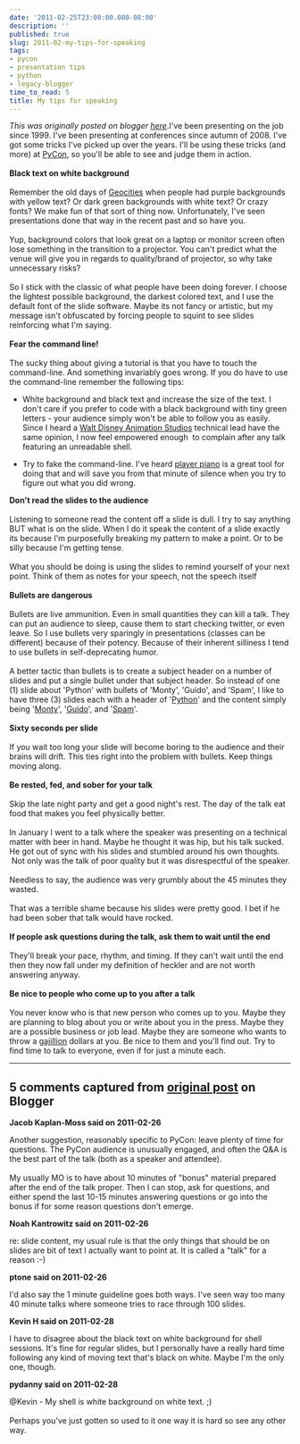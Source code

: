 ```yaml
---
date: '2011-02-25T23:00:00.000-08:00'
description: ''
published: true
slug: 2011-02-my-tips-for-speaking
tags:
- pycon
- presentation tips
- python
- legacy-blogger
time_to_read: 5
title: My tips for speaking
---
```


*This was originally posted on blogger [here](https://pydanny.blogspot.com/2011/02/my-tips-for-speaking.html)*.I've been presenting on the job since 1999. I've been presenting at conferences since autumn of 2008. I've got some tricks I've picked up over the years. I'll be using these tricks (and more) at <a href="http://us.pycon.org/">PyCon</a>, so you'll be able to see and judge them in action.<br /><br /><b>Black text on white background</b><br /><br />Remember the old days of <a href="http://en.wikipedia.org/wiki/Geocities">Geocities</a> when people had purple backgrounds with yellow text? Or dark green backgrounds with white text? Or crazy fonts? We make fun of that sort of thing now. Unfortunately, I've seen presentations done that way in the recent past and so have you.<br /><br />Yup, background colors that look great on a laptop or monitor screen often lose something in the transition to a projector. You can't predict what the venue will give you in regards to quality/brand of projector, so why take unnecessary risks?<br /><br />So I stick with the classic of what people have been doing forever. I choose the lightest possible background, the darkest colored text, and I use the default font of the slide software. Maybe its not fancy or artistic, but my message isn't obfuscated by forcing people to squint to see slides reinforcing what I'm saying.<br /><br /><b>Fear the command line!</b><br /><br />The sucky thing about giving a tutorial is that you have to touch the command-line. And something invariably goes wrong. If you do have to use the command-line remember the following tips:<br /><ul><li>White background and black text and increase the size of the text. I don't care if you prefer to code with a black background with tiny green letters - your audience simply won't be able to follow you as easily. Since I heard a <a href="http://en.wikipedia.org/wiki/Walt_Disney_Animation_Studios">Walt Disney Animation Studios</a> technical lead have the same opinion, I now feel empowered enough &nbsp;to complain after any talk featuring an unreadable shell.</li></ul><ul><li>Try to fake the command-line. I've heard <a href="http://pypi.python.org/pypi/PlayerPiano">player piano</a> is a great tool for doing that and will save you from that minute of silence when you try to figure out what you did wrong.</li></ul><b>Don't read the slides to the audience</b><br /><br />Listening to someone read the content off a slide is dull. I try to say anything BUT what is on the slide. When I do it speak the content of a slide exactly its because I'm purposefully breaking my pattern to make a point. Or to be silly because I'm getting tense.<br /><br />What you should be doing is using the slides to remind yourself of your next point. Think of them as notes for your speech, not the speech itself<br /><br /><b>Bullets are dangerous</b><br /><br />Bullets are live ammunition. Even in small quantities they can kill a talk. They can put an audience to sleep, cause them to start checking twitter, or even leave. So I use bullets very sparingly in presentations (classes can be different) because of their potency. Because of their inherent silliness I tend to use bullets in self-deprecating humor.<br /><br />A better tactic than bullets is to create a subject header on a number of slides and put a single bullet under that subject header. So instead of one (1) slide about 'Python' with bullets of 'Monty', 'Guido', and 'Spam', I like to have three (3) slides each with a header of '<a href="http://python.org/">Python</a>' and the content simply being '<a href="http://en.wikipedia.org/wiki/Monty_Python">Monty</a>', '<a href="http://en.wikipedia.org/wiki/Guido_Van_Rossum">Guido</a>', and '<a href="http://en.wikipedia.org/wiki/Spam_(Monty_Python)">Spam</a>'.<br /><br /><b>Sixty seconds per slide</b><br /><br />If you wait too long your slide will become boring to the audience and their brains will drift. This ties right into the problem with bullets. Keep things moving along.<br /><br /><b>Be rested, fed, and sober for your talk</b><br /><br />Skip the late night party and get a good night's rest. The day of the talk eat food that makes you feel physically better.<br /><br />In January I went to a talk where the speaker was presenting on a technical matter with beer in hand. Maybe he thought it was hip, but his talk sucked. He got out of sync with his slides and stumbled around his own thoughts. &nbsp;Not only was the talk of poor quality but it was&nbsp;disrespectful&nbsp;of the speaker.<br /><br />Needless to say, the audience was very grumbly about the 45 minutes they wasted.<br /><br />That was a terrible shame because his slides were pretty good. I bet if he had been sober that talk would have rocked.<br /><br /><b>If people ask questions during the talk, ask them to wait until the end</b><br /><br />They'll break your pace,&nbsp;rhythm, and timing. If they can't wait until the end then they now fall under my definition of heckler and are not worth answering anyway.<br /><br /><b>Be nice to people who come up to you after a talk</b><br /><br />You never know who is that new person who comes up to you. Maybe they are planning to blog about you or write about you in the press. Maybe they are a possible business or job lead. Maybe they are someone who wants to throw a <a href="http://en.wikipedia.org/wiki/Gajillion">gajillion</a> dollars at you. Be nice to them and you'll find out. Try to find time to talk to everyone, even if for just a minute each.

---

## 5 comments captured from [original post](https://pydanny.blogspot.com/2011/02/my-tips-for-speaking.html) on Blogger

**Jacob Kaplan-Moss said on 2011-02-26**

Another suggestion, reasonably specific to PyCon: leave plenty of time for questions. The PyCon audience is unusually engaged, and often the Q&amp;A is the best part of the talk (both as a speaker and attendee).<br /><br />My usually MO is to have about 10 minutes of &quot;bonus&quot; material prepared after the end of the talk proper. Then I can stop, ask for questions, and either spend the last 10-15 minutes answering questions or go into the bonus if for some reason questions don't emerge.

**Noah Kantrowitz said on 2011-02-26**

re: slide content, my usual rule is that the only things that should be on slides are bit of text I actually want to point at. It is called a &quot;talk&quot; for a reason :-)

**ptone said on 2011-02-26**

I'd also say the 1 minute guideline goes both ways. I've seen way too many 40 minute talks where someone tries to race through 100 slides.

**Kevin H said on 2011-02-28**

I have to disagree about the black text on white background for shell sessions.  It's fine for regular slides, but I personally have a really hard time following any kind of moving text that's black on white.  Maybe I'm the only one, though.

**pydanny said on 2011-02-28**

@Kevin - My shell is white background on white text. ;)<br /><br />Perhaps you've just gotten so used to it one way it is hard so see any other way.

